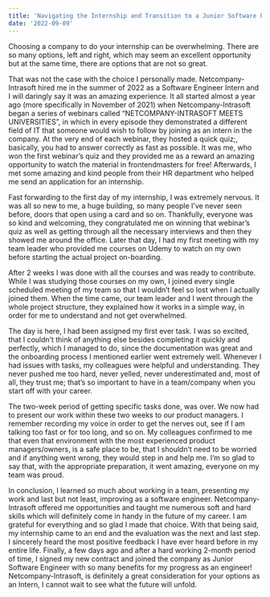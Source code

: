 ```yaml
---
title: 'Navigating the Internship and Transition to a Junior Software Engineer in a Large IT Company'
date: '2022-09-09'
---
```


Choosing a company to do your internship can be overwhelming. There are so many options, left and right, which may seem an excellent opportunity but at the same time, there are options that are not so great.

That was not the case with the choice I personally made. Netcompany-Intrasoft hired me in the summer of 2022 as a Software Engineer Intern and I will daringly say it was an amazing experience. It all started almost a year ago (more specifically in November of 2021) when Netcompany-Intrasoft began a series of webinars called “NETCOMPANY-INTRASOFT MEETS UNIVERSITIES”, in which in every episode they demonstrated a different field of IT that someone would wish to follow by joining as an intern in the company. At the very end of each webinar, they hosted a quick quiz;, basically, you had to answer correctly as fast as possible. It was me, who won the first webinar’s quiz and they provided me as a reward an amazing opportunity to watch the material in frontendmasters for free! Afterwards, I met some amazing and kind people from their HR department who helped me send an application for an internship.

Fast forwarding to the first day of my internship, I was extremely nervous. It was all so new to me, a huge building, so many people I’ve never seen before, doors that open using a card and so on. Thankfully, everyone was so kind and welcoming, they congratulated me on winning that webinar’s quiz as well as getting through all the necessary interviews and then they showed me around the office.  Later that day, I had my first meeting with my team leader who provided me courses on Udemy to watch on my own before starting the actual project on-boarding.

After 2 weeks I was done with all the courses and was ready to contribute. While I was studying those courses on my own, I joined every single scheduled meeting of my team so that I wouldn’t feel so lost when I actually joined them. When the time came, our team leader and I went through the whole project structure, they explained how it works in a simple way, in order for me to understand and not get overwhelmed.

The day is here, I had been assigned my first ever task. I was so excited, that I couldn’t think of anything else besides completing it quickly and perfectly, which I managed to do, since the documentation was great and the onboarding process I mentioned earlier went extremely well. Whenever I had issues with tasks, my colleagues were helpful and understanding. They never pushed me too hard, never yelled, never underestimated and, most of all, they trust me; that’s so important to have in a team/company when you start off with your career.

The two-week period of getting specific tasks done, was over. We now had to present our work within these two weeks to our product managers. I remember recording my voice in order to get the nerves out, see if I am talking too fast or for too long, and so on. My colleagues confirmed to me that even that environment with the most experienced product managers/owners, is a safe place to be, that I shouldn’t need to be worried and if anything went wrong, they would step in and help me. I’m so glad to say that, with the appropriate preparation, it went amazing, everyone on my team was proud.

In conclusion, I learned so much about working in a team, presenting my work and last but not least, improving as a software engineer. Netcompany-Intrasoft offered me opportunities and taught me numerous soft and hard skills which will definitely come in handy in the future of my career. I am grateful for everything and so glad I made that choice. With that being said, my internship came to an end and the evaluation was the next and last step. I sincerely heard the most positive feedback I have ever heard before in my entire life. Finally, a few days ago and after a hard working 2-month period of time, I signed my new contract and joined the company as Junior Software Engineer with so many benefits for my progress as an engineer! Netcompany-Intrasoft, is definitely a great consideration for your options as an Intern, I cannot wait to see what the future will unfold.
